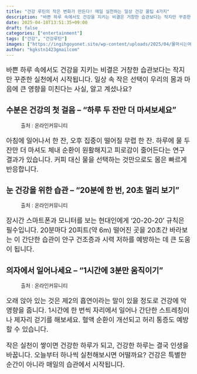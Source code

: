 ```yaml
---
title: "건강 루틴의 작은 변화가 만든다! 매일 실천하는 일상 건강 꿀팁 4가지"
description: "바쁜 하루 속에서도 건강을 지키는 비결은 거창한 습관보다는 작지만 꾸준한 실천에서 시작됩니다. 일상 속 작은 선택이 우리의 몸과 마음에 큰 영향을 미친다는 사실, 알고 계셨나요?"
date: 2025-04-18T13:51:35+09:00
draft: false
categories: ["entertainment"]
tags: ["건강", "건강루틴"]
images: ["https://ingihgoyonet.site/wp-content/uploads/2025/04/물마시는여성-1024x683.png", "https://ingihgoyonet.site/wp-content/uploads/2025/04/먼산보는모습-1024x683.png", "https://ingihgoyonet.site/wp-content/uploads/2025/04/앉았다-일어나는모습-1024x683.png"]
author: "kgkstn1423gmailcom"
---
```


<p style="font-size:18px">바쁜 하루 속에서도 건강을 지키는 비결은 거창한 습관보다는 작지만 꾸준한 실천에서 시작됩니다. 일상 속 작은 선택이 우리의 몸과 마음에 큰 영향을 미친다는 사실, 알고 계셨나요?</p> <h2 >수분은 건강의 첫 걸음 – “하루 두 잔만 더 마셔보세요”</h2> <figure ><img src="https://ingihgoyonet.site/wp-content/uploads/2025/04/물마시는여성-1024x683.png" alt="" style="aspect-ratio:16/9;object-fit:cover"/><figcaption >출처 : 온라인커뮤니티</figcaption></figure> <p style="font-size:18px">아침에 일어나서 한 잔, 오후 집중이 떨어질 무렵 한 잔. 하루에 물 두 잔만 더 마셔도 체내 순환이 원활해지고 피로감이 줄어든다는 연구 결과가 있습니다. 커피 대신 물을 선택하는 것만으로도 몸은 빠르게 반응합니다.</p> <h2 >눈 건강을 위한 습관 – “20분에 한 번, 20초 멀리 보기”</h2> <figure ><img src="https://ingihgoyonet.site/wp-content/uploads/2025/04/먼산보는모습-1024x683.png" alt="" /><figcaption >출처 : 온라인커뮤니티</figcaption></figure> <p style="font-size:18px">장시간 스마트폰과 모니터를 보는 현대인에게 ‘20-20-20’ 규칙은 필수입니다. 20분마다 20피트(약 6m) 떨어진 곳을 20초간 바라보는 이 간단한 습관이 안구 건조증과 시력 저하를 예방하는 데 큰 도움이 됩니다.</p> <h2 >의자에서 일어나세요 – “1시간에 3분만 움직이기”</h2> <figure ><img src="https://ingihgoyonet.site/wp-content/uploads/2025/04/앉았다-일어나는모습-1024x683.png" alt="" /><figcaption >출처 : 온라인커뮤니티</figcaption></figure> <p style="font-size:18px">오래 앉아 있는 것은 제2의 흡연이라는 말이 있을 정도로 건강에 악영향을 줍니다. 1시간에 한 번씩 자리에서 일어나 간단한 스트레칭이나 제자리 걷기를 해보세요. 혈액 순환이 개선되고 허리 통증도 예방할 수 있습니다.</p> <p style="font-size:18px">작은 실천이 쌓이면 건강한 하루가 되고, 건강한 하루는 결국 인생을 바꿉니다. 오늘부터 하나씩 실천해보시면 어떨까요? 건강은 특별한 순간이 아니라 매일의 습관에서 시작됩니다.</p>
